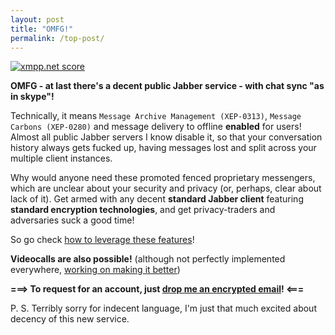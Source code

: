 ```yaml
---
layout: post
title: "OMFG!"
permalink: /top-post/
---
```


<a href='https://xmpp.net/result.php?domain=decent.im&amp;type=client'><img src='https://xmpp.net/badge.php?domain=decent.im' alt='xmpp.net score' /></a>

**OMFG - at last there's a decent public Jabber service - with chat sync "as in skype"!**

Technically, it means ```Message Archive Management (XEP-0313)```, ```Message Carbons (XEP-0280)``` and message delivery to offline **enabled** for users! Almost all public Jabber servers I know disable it, so that your conversation history always gets fucked up, having messages lost and split across your multiple client instances.

Why would anyone need these promoted fenced proprietary messengers, which are unclear about your security and privacy (or, perhaps, clear about lack of it). Get armed with any decent **standard Jabber client** featuring **standard encryption technologies**, and get privacy-traders and adversaries suck a good time!

So go check [how to leverage these features](/usage/)!

**Videocalls are also possible!** (although not perfectly implemented everywhere, [working on making it better](https://www.bountysource.com/issues/18153806-support-audio-video-calls-encryption/backers))

**===> To request for an account, just [drop me an encrypted email](https://encrypt.to/0xD56A7CD0C6FCDB11)! <===**

P. S. Terribly sorry for indecent language, I'm just that much excited about decency of this new service.
